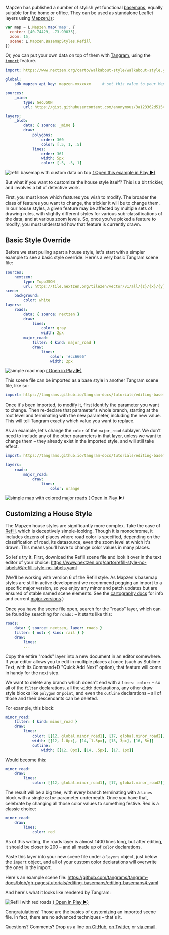 Mapzen has published a number of stylish yet functional [basemaps](https://mapzen.com/products/maps/), equally suitable for the home or office. They can be used as standalone Leaflet layers using [Mapzen.js](https://mapzen.com/documentation/mapzen-js/):

```javascript
var map = L.Mapzen.map('map', {
  center: [40.74429, -73.99035],
  zoom: 15,
  scene: L.Mapzen.BasemapStyles.Refill
})
```

Or, you can put your own data on top of them with [Tangram](https://mapzen.com/products/tangram/), using the [`import`](https://mapzen.com/documentation/tangram/import/) feature.

```yaml
import: https://www.nextzen.org/carto/walkabout-style/walkabout-style.yaml

global:
    sdk_mapzen_api_key: mapzen-xxxxxxx     # set this value to your Mapzen API key

sources:
    _mine:
        type: GeoJSON
        url: https://gist.githubusercontent.com/anonymous/3a123362d5154004c8627c58861fd4ad/raw/158818805546eb51caac93d7f6c029c744bc9d7e/map.geojson

layers:
    _blob:
        data: { source: _mine }
        draw:
            polygons:
                order: 360
                color: [.5, 1, .5]
            lines:
                order: 361
                width: 5px
                color: [.5, .5, 1]
```

![refill basemap with custom data on top](https://tangrams.github.io/tangram-docs/tutorials/editing-basemaps/editing-basemaps1.jpg)
[( Open this example in Play ▶)](https://mapzen.com/tangram/play/?scene=https://tangrams.github.io/tangram-docs/tutorials/editing-basemaps/editing-basemaps1.yaml&lines=1#5/38.720/-79.717)

But what if you want to customize the house style itself? This is a bit trickier, and involves a bit of detective work.

First, you must know which features you wish to modify. The broader the class of features you want to change, the trickier it will be to change them. In our house styles, a given feature may be affected by multiple sets of drawing rules, with slightly different styles for various sub-classifications of the data, and at various zoom levels. So, once you've picked a feature to modify, you must understand how that feature is currently drawn.

## Basic Style Override

Before we start pulling apart a house style, let's start with a simpler example to see a basic style override. Here's a very basic Tangram scene file:

```yaml
sources:
    nextzen:
        type: TopoJSON
        url: https://tile.nextzen.org/tilezen/vector/v1/all/{z}/{x}/{y}.topojson?api_key=xxxxxxx
scene:
    background:
        color: white
layers:
    roads:
        data: { source: nextzen }
        draw:
            lines:
                color: gray
                width: 2px
        major_road:
            filter: { kind: major_road }
            draw:
                lines:
                    color: '#cc6666'
                    width: 2px
```
![simple road map](https://tangrams.github.io/tangram-docs/tutorials/editing-basemaps/editing-basemaps2.jpg)
[( Open in Play ▶)](https://mapzen.com/tangram/play/?scene=https://tangrams.github.io/tangram-docs/tutorials/editing-basemaps/simple-basemap.yaml#11.8002/41.3381/69.2698)

This scene file can be imported as a base style in another Tangram scene file, like so:

```yaml
import: https://tangrams.github.io/tangram-docs/tutorials/editing-basemaps/simple-basemap.yaml
```

Once it's been imported, to modify it, first identify the parameter you want to change. Then re-declare that parameter's whole branch, starting at the root level and terminating with the new parameter, including the new value. This will tell Tangram exactly which value you want to replace.

As an example, let's change the `color` of the `major_road` sublayer. We don't need to include any of the other parameters in that layer, unless we want to change them – they already exist in the imported style, and will still take effect.

```yaml
import: https://tangrams.github.io/tangram-docs/tutorials/editing-basemaps/simple-basemap.yaml

layers:
    roads:
        major_road:
            draw:
                lines:
                    color: orange
```
![simple map with colored major roads](https://tangrams.github.io/tangram-docs/tutorials/editing-basemaps/editing-basemaps3.jpg)
[( Open in Play ▶)](https://mapzen.com/tangram/play/?scene=https://tangrams.github.io/tangram-docs/tutorials/editing-basemaps/editing-basemaps3.yaml#11.8002/41.3381/69.2698)

## Customizing a House Style

The Mapzen house styles are significantly more complex. Take the case of [Refill](https://github.com/tangrams/refill-style), which is deceptively simple-looking. Though it is monochrome, it includes dozens of places where road color is specified, depending on the classification of road, its datasource, even the zoom level at which it's drawn. This means you'll have to change color values in many places.

So let's try it. First, download the Refill scene file and look it over in the text editor of your choice: https://www.nextzen.org/carto/refill-style-no-labels/6/refill-style-no-labels.yaml

(We'll be working with version 6 of the Refill style. As Mapzen's basemap styles are still in active development we recommend pegging an import to a specific major version, so you enjoy any minor and patch updates but are ensured of stable named scene elements. See the [cartography docs](https://mapzen.com/documentation/cartography/versioning/) for info and current [major versions](https://mapzen.com/documentation/cartography/styles/).)

Once you have the scene file open, search for the "roads" layer, which can be found by searching for `roads:` – it starts like this:

```yaml
roads:
    data: { source: nextzen, layer: roads }
    filter: { not: { kind: rail } }
    draw:
        lines:
        ...
```

Copy the entire "roads" layer into a new document in an editor somewhere. If your editor allows you to edit in multiple places at once (such as Sublime Text, with its Command+D "Quick Add Next" option), that feature will come in handy for the next step.

We want to delete any branch which doesn't end with a `lines: color:` – so all of the `filter` declarations, all the `width` declarations, any other draw style blocks like `polygon` or `point`, and even the `outline` declarations – all of those and their descendants can be deleted.

For example, this block:

```yaml
minor_road:
    filter: { kind: minor_road }
    draw:
        lines:
            color: [[12, global.minor_road1], [17, global.minor_road2]]
            width: [[12, 1.0px], [14, 1.5px], [15, 3px], [16, 5m]]
            outline:
                width: [[12, 0px], [14, .5px], [17, 1px]]
```

Would become this:

```yaml
minor_road:
    draw:
        lines:
            color: [[12, global.minor_road1], [17, global.minor_road2]]
```

The result will be a big tree, with every branch terminating with a `lines` block with a single `color` parameter underneath. Once you have that, celebrate by changing all those color values to something festive. Red is a classic choice:

```yaml
minor_road:
    draw:
        lines:
            color: red
```

As of this writing, the roads layer is almost 1400 lines long, but after editing, it should be closer to 200 – and all made up of `color` declarations.

Paste this layer into your new scene file under a `layers` object, just below the `import` object, and all of your custom color declarations will overwrite the ones in the import.

Here's an example scene file: https://github.com/tangrams/tangram-docs/blob/gh-pages/tutorials/editing-basemaps/editing-basemaps4.yaml

And here's what it looks like rendered by Tangram:

![Refill with red roads](https://tangrams.github.io/tangram-docs/tutorials/editing-basemaps/editing-basemaps4.jpg)
[( Open in Play ▶)](https://mapzen.com/tangram/play/?scene=https://tangrams.github.io/tangram-docs/tutorials/editing-basemaps/editing-basemaps4.yaml#11.8002/41.3381/69.2698)

Congratulations! Those are the basics of customizing an imported scene file. In fact, there are no advanced techniques – that's it.

Questions? Comments? Drop us a line [on GitHub](http://github.com/tangrams/tangram/issues), [on Twitter](http://twitter.com/tangramjs), or [via email](mailto:tangram@mapzen.com).